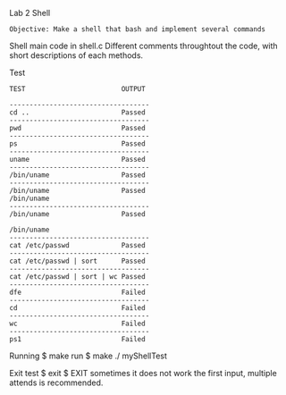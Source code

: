 Lab 2 Shell

    Objective: Make a shell that bash and implement several commands

Shell main code in shell.c
    Different comments throughtout the code, with short descriptions of each methods.

Test

    TEST                        OUTPUT
    
    -----------------------------------
    cd ..                       Passed
    -----------------------------------
    pwd                         Passed
    -----------------------------------
    ps                          Passed
    -----------------------------------
    uname                       Passed
    -----------------------------------
    /bin/uname                  Passed
    -----------------------------------
    /bin/uname                  Passed
    /bin/uname
    -----------------------------------
    /bin/uname                  Passed

    /bin/uname
    -----------------------------------
    cat /etc/passwd             Passed
    -----------------------------------
    cat /etc/passwd | sort      Passed
    -----------------------------------
    cat /etc/passwd | sort | wc Passed
    -----------------------------------
    dfe                         Failed
    -----------------------------------
    cd                          Failed
    -----------------------------------
    wc                          Failed
    -----------------------------------
    ps1                         Failed
    
    
Running
    $ make run
    $ make ./ myShellTest
    
Exit test
    $ exit
    $ EXIT
    sometimes it does not work the first input, multiple attends is recommended.
    
